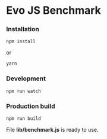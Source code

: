 # Evo JS Benchmark

### Installation
```
npm install
```
or
```
yarn
```

### Development

```
npm run watch
```

### Production build
```
npm run build
```

File **lib/benchmark.js** is ready to use.
